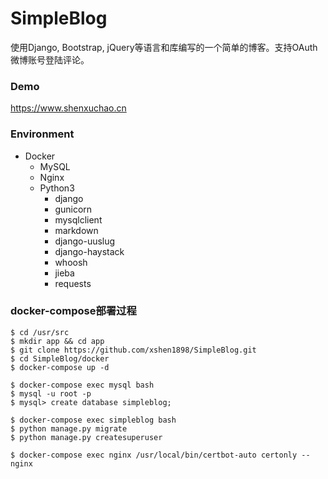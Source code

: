 # SimpleBlog
使用Django, Bootstrap, jQuery等语言和库编写的一个简单的博客。支持OAuth微博账号登陆评论。

### Demo

<https://www.shenxuchao.cn>

### Environment

+ Docker
    + MySQL
    + Nginx
    + Python3
        + django
        + gunicorn
        + mysqlclient
        + markdown
        + django-uuslug
        + django-haystack
        + whoosh
        + jieba
        + requests

### docker-compose部署过程

```
$ cd /usr/src 
$ mkdir app && cd app
$ git clone https://github.com/xshen1898/SimpleBlog.git
$ cd SimpleBlog/docker
$ docker-compose up -d

$ docker-compose exec mysql bash
$ mysql -u root -p
$ mysql> create database simpleblog;

$ docker-compose exec simpleblog bash
$ python manage.py migrate
$ python manage.py createsuperuser

$ docker-compose exec nginx /usr/local/bin/certbot-auto certonly --nginx
```
